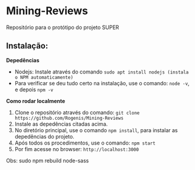 # Mining-Reviews
Repositório para o protótipo do projeto SUPER

## Instalação: 

**Depedências**
- Nodejs: Instale através do comando `sudo apt install nodejs (instala o NPM automaticamente)`
- Para verificar se deu tudo certo na instalação, use o comando: `node -v`, e depois `npm -v`

**Como rodar localmente**
1. Clone o repositório através do comando: `git clone https://github.com/Rogenis/Mining-Reviews`
2. Instale as depedências citadas acima.
3. No diretório principal, use o comando `npm install`, para instalar as depedências do projeto. 
4. Após todos os procedimentos, use o comando: `npm start`
5. Por fim acesse no browser: `http://localhost:3000`


Obs: sudo npm rebuild node-sass